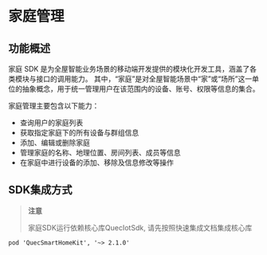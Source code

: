 # 家庭管理

## 功能概述

家庭 SDK 是为全屋智能业务场景的移动端开发提供的模块化开发工具，涵盖了各类模块与接口的调用能力。
其中，“家庭”是对全屋智能场景中“家”或“场所”这一单位的抽象概念，用于统一管理用户在该范围内的设备、账号、权限等信息的集合。

家庭管理主要包含以下能力：

- 查询用户的家庭列表
- 获取指定家庭下的所有设备与群组信息
- 添加、编辑或删除家庭
- 管理家庭的名称、地理位置、房间列表、成员等信息
- 在家庭中进行设备的添加、移除及信息修改等操作

## SDK集成方式

> **注意**
>
> 家庭SDK运行依赖核心库QuecIotSdk, 请先按照快速集成文档集成核心库

```objc
pod 'QuecSmartHomeKit', '~> 2.1.0'
```
